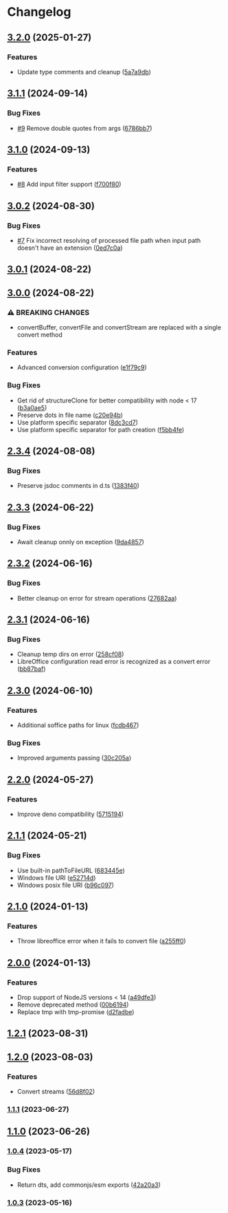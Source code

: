 # Changelog

## [3.2.0](https://github.com/Girilloid/libreoffice-file-converter/compare/v3.1.1...v3.2.0) (2025-01-27)

### Features

* Update type comments and cleanup ([5a7a9db](https://github.com/Girilloid/libreoffice-file-converter/commit/5a7a9db441249beee0228e171ffac43d19bbb592))

## [3.1.1](https://github.com/Girilloid/libreoffice-file-converter/compare/v3.1.0...v3.1.1) (2024-09-14)


### Bug Fixes

* [#9](https://github.com/Girilloid/libreoffice-file-converter/issues/9) Remove double quotes from args ([6786bb7](https://github.com/Girilloid/libreoffice-file-converter/commit/6786bb7bcc85cc7119fd14ceab511f4a32bf9656))

## [3.1.0](https://github.com/Girilloid/libreoffice-file-converter/compare/v3.0.2...v3.1.0) (2024-09-13)


### Features

* [#8](https://github.com/Girilloid/libreoffice-file-converter/issues/8) Add input filter support ([f700f80](https://github.com/Girilloid/libreoffice-file-converter/commit/f700f80df5b8b58aa52f0f5ebc55200f662b0765))

## [3.0.2](https://github.com/Girilloid/libreoffice-file-converter/compare/v3.0.1...v3.0.2) (2024-08-30)


### Bug Fixes

* [#7](https://github.com/Girilloid/libreoffice-file-converter/issues/7) Fix incorrect resolving of processed file path when input path doesn't have an extension ([0ed7c0a](https://github.com/Girilloid/libreoffice-file-converter/commit/0ed7c0af7cc886bfad80fb10587fecb705f9c380))

## [3.0.1](https://github.com/Girilloid/libreoffice-file-converter/compare/v3.0.0...v3.0.1) (2024-08-22)

## [3.0.0](https://github.com/Girilloid/libreoffice-file-converter/compare/v2.3.4...v3.0.0) (2024-08-22)


### ⚠ BREAKING CHANGES

* convertBuffer, convertFile and convertStream are replaced with a single convert method

### Features

* Advanced conversion configuration ([e1f79c9](https://github.com/Girilloid/libreoffice-file-converter/commit/e1f79c93053d989285ff16a9f47f55727465f9aa))


### Bug Fixes

* Get rid of structureClone for better compatibility with node < 17 ([b3a0ae5](https://github.com/Girilloid/libreoffice-file-converter/commit/b3a0ae5201b3c2873f3ea8fe3a6901e8715fe533))
* Preserve dots in file name ([c20e94b](https://github.com/Girilloid/libreoffice-file-converter/commit/c20e94b69de48d6f738d4d2b233f45a3766a445a))
* Use platform specific separator ([8dc3cd7](https://github.com/Girilloid/libreoffice-file-converter/commit/8dc3cd7c5eb658323d5ba0f6e7d12e71e5a232ba))
* Use platform specific separator for path creation ([f5bb4fe](https://github.com/Girilloid/libreoffice-file-converter/commit/f5bb4fe12872eb7cc594826922f38f39fa520ba1))

## [2.3.4](https://github.com/Girilloid/libreoffice-file-converter/compare/v2.3.3...v2.3.4) (2024-08-08)


### Bug Fixes

* Preserve jsdoc comments in d.ts ([1383f40](https://github.com/Girilloid/libreoffice-file-converter/commit/1383f408bce73c2b7205be27f7b6e484a253cb00))

## [2.3.3](https://github.com/Girilloid/libreoffice-file-converter/compare/v2.3.2...v2.3.3) (2024-06-22)


### Bug Fixes

* Await cleanup onnly on exception ([9da4857](https://github.com/Girilloid/libreoffice-file-converter/commit/9da48575792ec07b2b857853d860417163a7b9d6))

## [2.3.2](https://github.com/Girilloid/libreoffice-file-converter/compare/v2.3.1...v2.3.2) (2024-06-16)


### Bug Fixes

* Better cleanup on error for stream operations ([27682aa](https://github.com/Girilloid/libreoffice-file-converter/commit/27682aa420de964bea7b8c4a94184cd97f4c9e0d))

## [2.3.1](https://github.com/Girilloid/libreoffice-file-converter/compare/v2.3.0...v2.3.1) (2024-06-16)


### Bug Fixes

* Cleanup temp dirs on error ([258cf08](https://github.com/Girilloid/libreoffice-file-converter/commit/258cf08e19e82de27ab81d160e93ac76797aad1a))
* LibreOffice configuration read error is recognized as a convert error ([bb87baf](https://github.com/Girilloid/libreoffice-file-converter/commit/bb87baf2c48968ba71cf0c09c1926947fc9bce21))

## [2.3.0](https://github.com/Girilloid/libreoffice-file-converter/compare/v2.2.0...v2.3.0) (2024-06-10)


### Features

* Additional soffice paths for linux ([fcdb467](https://github.com/Girilloid/libreoffice-file-converter/commit/fcdb467455b75de21274b39e065f07ff5605c5dd))


### Bug Fixes

* Improved arguments passing ([30c205a](https://github.com/Girilloid/libreoffice-file-converter/commit/30c205ad443451e5578d231af6f74ee9ddc22b93))

## [2.2.0](https://github.com/Girilloid/libreoffice-file-converter/compare/v2.1.1...v2.2.0) (2024-05-27)


### Features

* Improve deno compatibility ([5715194](https://github.com/Girilloid/libreoffice-file-converter/commit/5715194f8ea1f97f872c6d0ee406803115c15f86))

## [2.1.1](https://github.com/Girilloid/libreoffice-file-converter/compare/v2.1.0...v2.1.1) (2024-05-21)


### Bug Fixes

* Use built-in pathToFileURL ([683445e](https://github.com/Girilloid/libreoffice-file-converter/commit/683445e6cd62cc3daae0b4aa4b88f327ccb7dae3))
* Windows file URI ([e52714d](https://github.com/Girilloid/libreoffice-file-converter/commit/e52714d3a1b1b077589f613c6509d9a8c7f87b89))
* Windows posix file URI ([b96c097](https://github.com/Girilloid/libreoffice-file-converter/commit/b96c097d2f1a02fa2bdde0b92d4eaedffaad8a95))

## [2.1.0](https://github.com/Girilloid/libreoffice-file-converter/compare/v2.0.0...v2.1.0) (2024-01-13)


### Features

* Throw libreoffice error when it fails to convert file ([a255ff0](https://github.com/Girilloid/libreoffice-file-converter/commit/a255ff051a610e2d3d472caa1681679a00eec57b))

## [2.0.0](https://github.com/Girilloid/libreoffice-file-converter/compare/v1.2.1...v2.0.0) (2024-01-13)


### Features

* Drop support of NodeJS versions < 14 ([a49dfe3](https://github.com/Girilloid/libreoffice-file-converter/commit/a49dfe3b71c49e67b05bf0253e03bfaae771e11b))
* Remove deprecated method ([00b6194](https://github.com/Girilloid/libreoffice-file-converter/commit/00b61947c453001cfad6e884db2603364d4337ad))
* Replace tmp with tmp-promise ([d2fadbe](https://github.com/Girilloid/libreoffice-file-converter/commit/d2fadbe98226bded5b7bdc827f2a66cf85572c1a))


## [1.2.1](https://github.com/Girilloid/libreoffice-file-converter/compare/v1.2.0...v1.2.1) (2023-08-31)

## [1.2.0](https://github.com/Girilloid/libreoffice-file-converter/compare/v1.1.1...v1.2.0) (2023-08-03)


### Features

* Convert streams ([56d8f02](https://github.com/Girilloid/libreoffice-file-converter/commit/56d8f02d6b2f0b40423953e0321140067a9e4423))

### [1.1.1](https://github.com/Girilloid/libreoffice-file-converter/compare/v1.1.0...v1.1.1) (2023-06-27)

## [1.1.0](https://github.com/Girilloid/libreoffice-file-converter/compare/v1.0.5...v1.1.0) (2023-06-26)

### [1.0.4](https://github.com/Girilloid/libreoffice-file-converter/compare/v1.0.3...v1.0.4) (2023-05-17)


### Bug Fixes

* Return dts, add commonjs/esm exports ([42a20a3](https://github.com/Girilloid/libreoffice-file-converter/commit/42a20a38205cfcf300221aea73deb2e657c4163b))

### [1.0.3](https://github.com/Girilloid/libreoffice-file-converter/compare/v1.0.2...v1.0.3) (2023-05-16)
